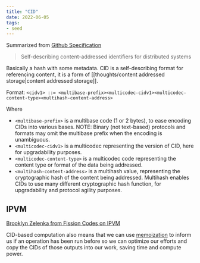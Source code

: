 ```yaml
---
title: "CID"
date: 2022-06-05
tags:
- seed
---
```


Summarized from [Github Specification](https://github.com/multiformats/cid)

> Self-describing content-addressed identifiers for distributed systems

Basically a hash with some metadata. CID is a self-describing format for referencing content, it is a form of [[thoughts/content addressed storage|content addressed storage]]. 

Format: `<cidv1> ::= <multibase-prefix><multicodec-cidv1><multicodec-content-type><multihash-content-address>`

Where
- `<multibase-prefix>` is a multibase code (1 or 2 bytes), to ease encoding CIDs into various bases. NOTE: Binary (not text-based) protocols and formats may omit the multibase prefix when the encoding is unambiguous.
- `<multicodec-cidv1>` is a multicodec representing the version of CID, here for upgradability purposes.
- `<multicodec-content-type>` is a multicodec code representing the content type or format of the data being addressed.
- `<multihash-content-address>` is a multihash value, representing the cryptographic hash of the content being addressed. Multihash enables CIDs to use many different cryptographic hash function, for upgradability and protocol agility purposes.

## IPVM
[Brooklyn Zelenka from Fission Codes on IPVM](https://fission.codes/blog/ipfs-thing-breaking-down-ipvm/)

CID-based computation also means that we can use [memoization](https://en.wikipedia.org/wiki/Memoization) to inform us if an operation has been run before so we can optimize our efforts and copy the CIDs of those outputs into our work, saving time and compute power.